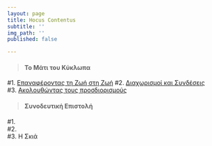 ```yaml
---
layout: page
title: Hocus Contentus
subtitle: ''
img_path: ''
published: false

---
```

> #### Το Μάτι του Κύκλωπα

\#1. <a href="https://hocusphotus.com/posts/the-cyclop-s-eye/" target="blank">Επαναφέροντας τη Ζωή στη Ζωή</a> 
\#2. <a href="https://hocusphotus.com/posts/the-cyclop-s-eye/" target="blank">Διαχωρισμοί και Συνδέσεις</a>   
\#3. <a href="https://hocusphotus.com/posts/%CF%84%CE%BF-%CE%BC%CE%AC%CF%84%CE%B9-%CF%84%CE%BF%CF%85-%CE%BA%CF%8D%CE%BA%CE%BB%CF%89%CF%80%CE%B1/" target="blank">Ακολουθώντας τους προσδιορισμούς</a> 

> #### Συνοδευτική Επιστολή

\#1.  
\#2.  
\#3. Η Σκιά
